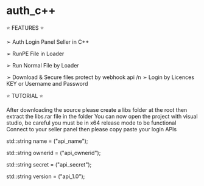 # auth_c++ 


⭐️ FEATURES ⭐️

➢ Auth Login Panel Seller in C++

➢ RunPE File in Loader

➢ Run Normal File by Loader

➢ Download & Secure files protect by webhook api /n
➢ Login by Licences KEY or Username and Password 




⭐️ TUTORIAL ⭐️

After downloading the source please create a libs folder at the root then extract the libs.rar file in the folder
You can now open the project with visual studio, be careful you must be in x64 release mode to be functional
Connect to your seller panel then please copy paste your login APIs



std::string name = ("api_name"); 

std::string ownerid = ("api_ownerid"); 

std::string secret = ("api_secret"); 

std::string version = ("api_1.0");


